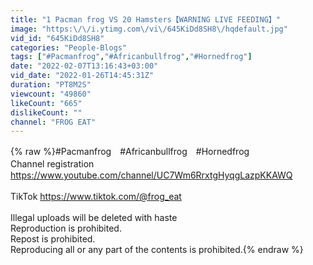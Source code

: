 ```yaml
---
title: "1 Pacman frog VS 20 Hamsters【WARNING LIVE FEEDING】"
image: "https:\/\/i.ytimg.com\/vi\/645KiDd8SH8\/hqdefault.jpg"
vid_id: "645KiDd8SH8"
categories: "People-Blogs"
tags: ["#Pacmanfrog","#Africanbullfrog","#Hornedfrog"]
date: "2022-02-07T13:16:43+03:00"
vid_date: "2022-01-26T14:45:31Z"
duration: "PT8M2S"
viewcount: "49860"
likeCount: "665"
dislikeCount: ""
channel: "FROG EAT"
---
```

{% raw %}#Pacmanfrog　#Africanbullfrog　#Hornedfrog<br />Channel registration　<a rel="nofollow" target="blank" href="https://www.youtube.com/channel/UC7Wm6RrxtgHyqgLazpKKAWQ">https://www.youtube.com/channel/UC7Wm6RrxtgHyqgLazpKKAWQ</a><br /><br />TikTok <a rel="nofollow" target="blank" href="https://www.tiktok.com/@frog_eat">https://www.tiktok.com/@frog_eat</a><br /><br />Illegal uploads will be deleted with haste<br />Reproduction is prohibited.<br />Repost is prohibited.<br />Reproducing all or any part of the contents is prohibited.{% endraw %}
